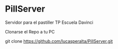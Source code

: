 # PillServer
Servidor para el pastiller TP Escuela Davinci

Clonarse el Repo a tu PC

git clone https://github.com/lucasperalta/PillServer.git
